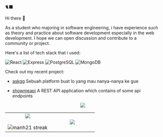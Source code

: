 🐈‍⬛  

Hi there 👋  

As a student who majoring in software engineering, i have experience such as theory and practice about software development especially in the web development. I hope we can open discussion and contribute to a community or project.  

Here's a list of tech stack that i used:

![React](https://img.shields.io/badge/-React-05122A?style=for-the-badge&logo=React&color=353535) ![Express](https://img.shields.io/badge/-Express-05122A?style=for-the-badge&logo=Express&color=353535) ![PostgreSQL](https://img.shields.io/badge/-PostgreSQL-05122A?style=for-the-badge&logo=PostgreSQL&color=353535) ![MongoDB](https://img.shields.io/badge/-MongoDB-05122A?style=for-the-badge&logo=MongoDB&color=353535)  

Check out my recent project:  

- [askgg](https://github.com/isntaz1s/askgg)
Sebuah platform buat lo yang mau nanya-nanya ke gue

- [showmeapi](https://github.com/isntaz1s/showmeapi)
A REST API application which contains of some api endpoints


<p align="center"><img src="https://user-images.githubusercontent.com/73097560/115834477-dbab4500-a447-11eb-908a-139a6edaec5c.gif"></p>

<table border="0" align="center">
<tr border="0">
<td width="50%" align="center">
  
  <img  align="center"  src="https://github-readme-stats.vercel.app/api?username=isntaz1s&theme=dark&show_icons=true&count_private=true&hide_border=true" />
  <br></br>
  <img  title="🔥 Get streak stats for your profile at git.io/streak-stats" alt="manh21 streak" src="https://github-readme-streak-stats.herokuapp.com?user=isntaz1s&theme=dark&hide_border=true" />
</td>

<td width="50%" align="center">

  <img  align="center"  src="https://github-readme-stats.anuraghazra1.vercel.app/api/top-langs/?username=isntaz1s&theme=dark&hide_border=true&no-bg=true&no-frame=true&langs_count=5"/>
  
  </td>
</tr>
</table>
